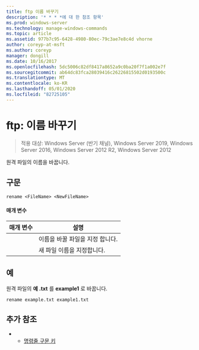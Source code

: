 ```yaml
---
title: ftp 이름 바꾸기
description: '* * * *에 대 한 참조 항목'
ms.prod: windows-server
ms.technology: manage-windows-commands
ms.topic: article
ms.assetid: 977b7c95-6428-4980-80ec-79c3ae7e8c4d vhorne
author: coreyp-at-msft
ms.author: coreyp
manager: dongill
ms.date: 10/16/2017
ms.openlocfilehash: 5dc5006c82df8417a8652a9c0ba20f7f1a002e7f
ms.sourcegitcommit: ab64dc83fca28039416c26226815502d0193500c
ms.translationtype: MT
ms.contentlocale: ko-KR
ms.lasthandoff: 05/01/2020
ms.locfileid: "82725105"
---
```

# <a name="ftp-rename"></a>ftp: 이름 바꾸기

> 적용 대상: Windows Server (반기 채널), Windows Server 2019, Windows Server 2016, Windows Server 2012 R2, Windows Server 2012

원격 파일의 이름을 바꿉니다.   
## <a name="syntax"></a>구문  
```  
rename <FileName> <NewFileName>  
```  
#### <a name="parameters"></a>매개 변수  

|   매개 변수   |                 설명                 |
|---------------|---------------------------------------------|
|  <FileName>   | 이름을 바꿀 파일을 지정 합니다. |
| <NewFileName> |        새 파일 이름을 지정합니다.         |

## <a name="examples"></a>예  
원격 파일의 **예 .txt** 를 **example1** 로 바꿉니다.  
```  
rename example.txt example1.txt  
```  
## <a name="additional-references"></a>추가 참조  
-   - [명령줄 구문 키](command-line-syntax-key.md)  
